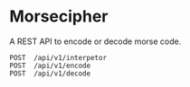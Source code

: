 # Morsecipher

A REST API to encode or decode morse code.

```
POST  /api/v1/interpetor
POST  /api/v1/encode
POST  /api/v1/decode
```
